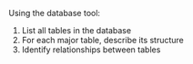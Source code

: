 Using the database tool:
1. List all tables in the database
2. For each major table, describe its structure
3. Identify relationships between tables